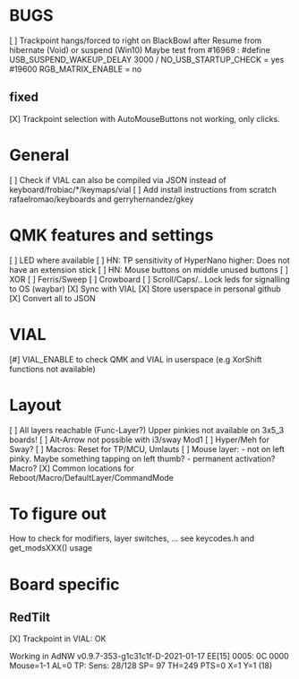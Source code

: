 # BUGS
[ ] Trackpoint hangs/forced to right on BlackBowl after Resume from hibernate (Void) or suspend (Win10)
    Maybe test from #16969 :
    #define USB_SUSPEND_WAKEUP_DELAY 3000 / NO_USB_STARTUP_CHECK = yes
    #19600
    RGB_MATRIX_ENABLE = no

## fixed
[X] Trackpoint selection with AutoMouseButtons not working, only clicks.

# General
[ ] Check if VIAL can also be compiled via JSON instead of keyboard/frobiac/*/keymaps/vial
[ ] Add install instructions from scratch rafaelromao/keyboards and gerryhernandez/gkey

# QMK features and settings
[ ] LED where available
[ ] HN: TP sensitivity of HyperNano higher: Does not have an extension stick
[ ] HN: Mouse buttons on middle unused buttons
[ ] XOR
[ ] Ferris/Sweep
[ ] Crowboard
[ ] Scroll/Caps/.. Lock leds for signalling to OS (waybar)
[X] Sync with VIAL
[X] Store userspace in personal github
[X] Convert all to JSON

# VIAL
[#] VIAL_ENABLE to check QMK and VIAL in userspace (e.g XorShift functions not available)

# Layout
[ ] All layers reachable (Func-Layer?)
    Upper pinkies not available on 3x5_3 boards!
[ ] Alt-Arrow not possible with i3/sway Mod1
[ ] Hyper/Meh for Sway?
[ ] Macros: Reset for TP/MCU, Umlauts
[ ] Mouse layer:
    - not on left pinky. Maybe something tapping on left thumb?
    - permanent activation? Macro?
[X] Common locations for Reboot/Macro/DefaultLayer/CommandMode

# To figure out
How to check for modifiers, layer switches, ... see keycodes.h and get_modsXXX() usage


# Board specific

## RedTilt

[X] Trackpoint in VIAL: OK

Working in AdNW v0.9.7-353-g1c31c1f-D-2021-01-17
    EE[15] 0005: 0C 0000 Mouse=1-1 AL=0
    TP: Sens:  28/128 SP= 97 TH=249
    PTS=0 X=1 Y=1 (18)
